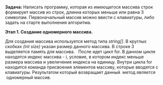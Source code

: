 **Задача:** Написать программу, которая из имеющегося массива строк формирует массив из строк, длинна которых меньше или равна 3 символам. Первоначальный массив можно ввести с клавиатуры, либо задать на старте выполнения алгоритма. 

**Этап 1. Создание одномерного массива.**

Для создания массива используется метод типа *string[]*. В круглых скобках *(int size)* указан размер данного массива. 
В строке 3 выделяется память для массива.  
После идет цикл for. 
В данном цикле находятся индекс массива - i, условие, в котором индекс меньше размера массива и увеличение индекса на единицу. 
Внутри цикла for находится команда присвоения элементов массиву, которые вводятся с клавиатуры.
Результатом который возвращает данный  метод является  одномерный массив.
